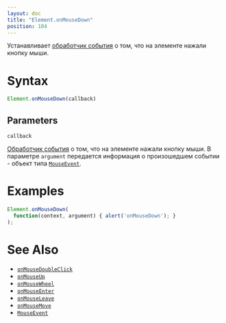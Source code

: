 ```yaml
---
layout: doc
title: "Element.onMouseDown"
position: 104
---
```


Устанавливает [обработчик события](../../Script/) о том, что на элементе нажали кнопку мыши.

# Syntax

```js
Element.onMouseDown(callback)
```

## Parameters

`callback`

[Обработчик события](../../Script/) о том, что на элементе нажали кнопку мыши. В параметре `argument`
передается информация о произошедшем событии - объект типа [`MouseEvent`](../MouseEvent/).

# Examples

```js
Element.onMouseDown(
  function(context, argument) { alert('onMouseDown'); }
);
```

# See Also

* [`onMouseDoubleClick`](Element.onMouseDoubleClick/)
* [`onMouseUp`](Element.onMouseUp/)
* [`onMouseWheel`](Element.onMouseWheel/)
* [`onMouseEnter`](Element.onMouseEnter/)
* [`onMouseLeave`](Element.onMouseLeave/)
* [`onMouseMove`](Element.onMouseMove/)
* [`MouseEvent`](../MouseEvent/)
